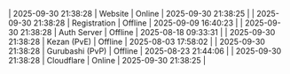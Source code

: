 | 2025-09-30 21:38:28 | Website | Online | 2025-09-30 21:38:25 |
| 2025-09-30 21:38:28 | Registration | Offline | 2025-09-09 16:40:23 |
| 2025-09-30 21:38:28 | Auth Server | Offline | 2025-08-18 09:33:31 |
| 2025-09-30 21:38:28 | Kezan (PvE) | Offline | 2025-08-03 17:58:02 |
| 2025-09-30 21:38:28 | Gurubashi (PvP) | Offline | 2025-08-23 21:44:06 |
| 2025-09-30 21:38:28 | Cloudflare | Online | 2025-09-30 21:38:25 |
